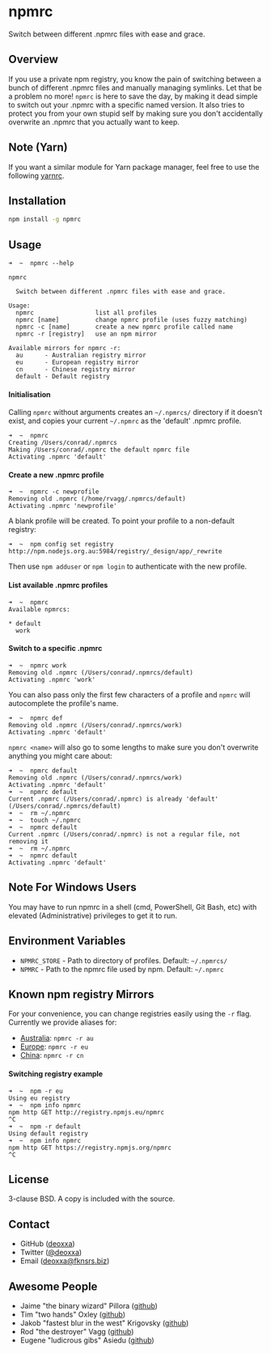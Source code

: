 npmrc
=====

Switch between different .npmrc files with ease and grace.

Overview
--------

If you use a private npm registry, you know the pain of switching between a
bunch of different .npmrc files and manually managing symlinks. Let that be a
problem no more! `npmrc` is here to save the day, by making it dead simple to
switch out your .npmrc with a specific named version. It also tries to protect
you from your own stupid self by making sure you don't accidentally overwrite an
.npmrc that you actually want to keep.

Note (Yarn)
--------
If you want a similar module for Yarn package manager, feel free to use the following [yarnrc](https://github.com/vitorcamachoo/yarnrc).


Installation
------------

``` sh
npm install -g npmrc
```

Usage
-----

```
➜  ~  npmrc --help

npmrc

  Switch between different .npmrc files with ease and grace.

Usage:
  npmrc                 list all profiles
  npmrc [name]          change npmrc profile (uses fuzzy matching)
  npmrc -c [name]       create a new npmrc profile called name
  npmrc -r [registry]   use an npm mirror

Available mirrors for npmrc -r:
  au      - Australian registry mirror
  eu      - European registry mirror
  cn      - Chinese registry mirror
  default - Default registry
```

#### Initialisation

Calling `npmrc` without arguments creates an `~/.npmrcs/` directory if it doesn't exist,
and copies your current `~/.npmrc` as the 'default' .npmrc profile.

```
➜  ~  npmrc
Creating /Users/conrad/.npmrcs
Making /Users/conrad/.npmrc the default npmrc file
Activating .npmrc 'default'
```

#### Create a new .npmrc profile

```
➜  ~  npmrc -c newprofile
Removing old .npmrc (/home/rvagg/.npmrcs/default)
Activating .npmrc 'newprofile'
```

A blank profile will be created. To point your profile to a non-default registry:

```
➜  ~  npm config set registry http://npm.nodejs.org.au:5984/registry/_design/app/_rewrite
```

Then use `npm adduser` or `npm login` to authenticate with the new profile.


#### List available .npmrc profiles

```
➜  ~  npmrc 
Available npmrcs:
    
* default
  work
```

#### Switch to a specific .npmrc 

```
➜  ~  npmrc work
Removing old .npmrc (/Users/conrad/.npmrcs/default)
Activating .npmrc 'work'
```

You can also pass only the first few characters of a profile and `npmrc` will
autocomplete the profile's name.

```
➜  ~  npmrc def
Removing old .npmrc (/Users/conrad/.npmrcs/work)
Activating .npmrc 'default'
```

`npmrc <name>` will also go to some lengths to make sure you don't overwrite
anything you might care about:

```
➜  ~  npmrc default
Removing old .npmrc (/Users/conrad/.npmrcs/work)
Activating .npmrc 'default'
➜  ~  npmrc default  
Current .npmrc (/Users/conrad/.npmrc) is already 'default' (/Users/conrad/.npmrcs/default)
➜  ~  rm ~/.npmrc
➜  ~  touch ~/.npmrc
➜  ~  npmrc default
Current .npmrc (/Users/conrad/.npmrc) is not a regular file, not removing it
➜  ~  rm ~/.npmrc
➜  ~  npmrc default
Activating .npmrc 'default'
```

Note For Windows Users
----------------------

You may have to run npmrc in a shell (cmd, PowerShell, Git Bash, etc) with
elevated (Administrative) privileges to get it to run.

Environment Variables
---------------------

* `NPMRC_STORE` - Path to directory of profiles. Default: `~/.npmrcs/`
* `NPMRC` - Path to the npmrc file used by npm. Default: `~/.npmrc`

Known npm registry Mirrors
---------------------

For your convenience, you can change registries easily using the `-r`
flag. Currently we provide aliases for:

* [Australia](http://registry.npmjs.org.au/): `npmrc -r au`
* [Europe](http://registry.npmjs.eu/): `npmrc -r eu`
* [China](http://r.cnpmjs.org): `npmrc -r cn`

#### Switching registry example

```
➜  ~  npm -r eu
Using eu registry
➜  ~  npm info npmrc
npm http GET http://registry.npmjs.eu/npmrc
^C
➜  ~  npm -r default
Using default registry
➜  ~  npm info npmrc
npm http GET https://registry.npmjs.org/npmrc
^C
```

License
-------

3-clause BSD. A copy is included with the source.

Contact
-------

* GitHub ([deoxxa](http://github.com/deoxxa))
* Twitter ([@deoxxa](http://twitter.com/deoxxa))
* Email ([deoxxa@fknsrs.biz](mailto:deoxxa@fknsrs.biz))

Awesome People
--------------

* Jaime "the binary wizard" Pillora ([github](https://github.com/jpillora))
* Tim "two hands" Oxley ([github](https://github.com/timoxley))
* Jakob "fastest blur in the west" Krigovsky ([github](https://github.com/SonicHedgehog))
* Rod "the destroyer" Vagg ([github](https://github.com/rvagg))
* Eugene "ludicrous gibs" Asiedu ([github](https://github.com/ngenerio))
